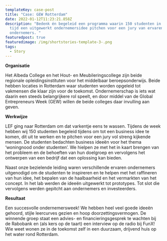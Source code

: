 ```yaml
---
templateKey: case-post
title: "Case: GEW Rotterdam"
date: 2022-01-12T11:23:21.858Z
description: "Bedenk én begeleid een programma waarin 150 studenten in een week
  tijd een uitgewerkt ondernemersidee pitchen voor een jury van ervaren
  ondernemers. "
featuredpost: true
featuredimage: /img/shortstories-template-3-.png
tags:
  - Story
---
```

**Organisatie** 

Het Albeda College en het Hout- en Meubileringscollege zijn beide regionale opleidingsinstituten voor het middelbaar beroepsonderwijs. Beide hebben locaties in Rotterdam waar studenten worden opgeleid tot vakmensen die klaar zijn voor de toekomst. Ondernemerschap is iets wat daarin een steeds belangrijkere rol speelt, en door middel van de Global Entrepreneurs Week (GEW) willen de beide colleges daar invulling aan geven.

**Werkwijze**

LEF ging naar Rotterdam om dat varkentje eens te wassen. Tijdens de week hebben wij 150 studenten begeleid tijdens om tot een business idee te komen, dit uit te werken en te pitchen voor een jury vol streng kijkende mensen. De studenten bedachten business ideeën voor het thema ‘woningnood onder studenten’. We hielpen ze met het in kaart brengen van het probleem en de behoeften van hun doelgroep en vervolgens het ontwerpen van een bedrijf dat een oplossing kan bieden.

Naast onze bezielende leiding waren verschillende ervaren ondernemers uitgenodigd om de studenten te inspireren en te helpen met het raffineren van hun idee, het bepalen van de haalbaarheid en het vermarkten van het concept. In het lab werden de ideeën uitgewerkt tot prototypes. Tot slot die vervolgens werden gepitcht aan ondernemers en investeerders. 

**Resultaat**

Een succesvolle ondernemersweek! We hebben heel veel goede ideeën gehoord, stijle leercurves gezien en hoop doorzettingsvermogen. De winnende groep staat een advies- en financieringsgesprek te wachten bij de Rabobank en (als kers op de taart) een interview op de radio bij FunX! Wie weet wonen ze in de toekomst zelf in een duurzaam, drijvend huis op het water rond Rotterdam.